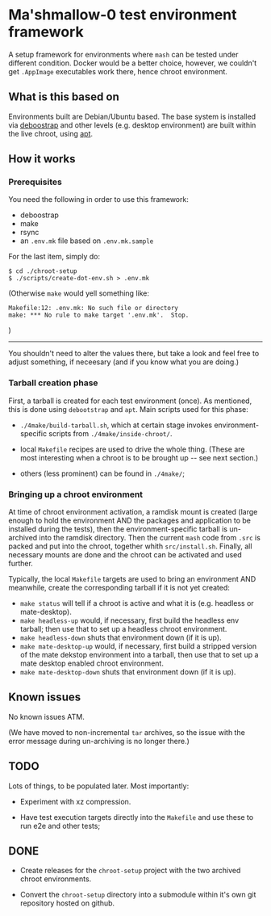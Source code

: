 # Ma'shmallow-0 test environment framework

A setup framework for environments where `mash` can be tested under
different condition. Docker would be a better choice, however, we couldn't
get `.AppImage` executables work there, hence chroot environment.


## What is this based on

Environments built are Debian/Ubuntu based. The base system is installed
via [deboostrap][1] and other levels (e.g. desktop environment) are
built within the live chroot, using [apt][2].


## How it works

### Prerequisites

You need the following in order to use this framework:

  - deboostrap
  - make
  - rsync
  - an `.env.mk` file based on `.env.mk.sample`

For the last item, simply do:

```
$ cd ./chroot-setup
$ ./scripts/create-dot-env.sh > .env.mk
```

(Otherwise `make` would yell something like:

```
Makefile:12: .env.mk: No such file or directory
make: *** No rule to make target '.env.mk'.  Stop.
```
)

-----

You shouldn't need to alter the values there, but take a look and feel
free to adjust something, if neceesary (and if you know what you are
doing.)


### Tarball creation phase

First, a tarball is created for each test environment (once). As mentioned,
this is done using `debootstrap` and `apt`. Main scripts used for this
phase:

- `./4make/build-tarball.sh`, which at certain stage invokes environment-
  specific scripts from `./4make/inside-chroot/`.

- local `Makefile` recipes are used to drive the whole thing. (These
  are most interesting when a chroot is to be brought up -- see next
  section.)

- others (less prominent) can be found in `./4make/`;


### Bringing up a chroot environment

At time of chroot environment activation, a ramdisk mount is created (large
enough to hold the environment AND the packages and application to be
installed during the tests), then the environment-specific tarball is
un-archived into the ramdisk directory. Then the current `mash` code from
`.src` is packed and put into the chroot, together whith `src/install.sh`.
Finally, all necessary mounts are done and the chroot can be activated and
used further.

Typically, the local `Makefile` targets are used to bring an environment
AND meanwhile, create the corresponding tarball if it is not yet created:

- `make status` will tell if a chroot is active and what it is (e.g.
  headless or mate-desktop).
- `make headless-up` would, if necessary, first build the headless env
  tarball; then use that to set up a headless chroot environment.
- `make headless-down` shuts that environment down (if it is up).
- `make mate-desktop-up` would, if necessary, first build a stripped version
   of the mate dekstop environment into a tarball, then use that to set up
   a mate desktop enabled chroot environment.
- `make mate-desktop-down` shuts that environment down (if it is up).


## Known issues

No known issues ATM.

(We have moved to non-incremental `tar` archives, so the issue with the
error message during un-archiving is no longer there.)


## TODO

Lots of things, to be populated later. Most importantly:

- Experiment with xz compression.

- Have test execution targets directly into the `Makefile` and use these
  to run e2e and other tests;


## DONE

- Create releases for the `chroot-setup` project with the two archived
  chroot environments.

- Convert the `chroot-setup` directory into a submodule within it's own
  git repository hosted on github.


[1]: <https://wiki.debian.org/Debootstrap> "Debootstrap"

[2]: <https://wiki.debian.org/Apt> "Debian apt"

[3]: <https://www.gnu.org/software/tar/manual/html_node/Incremental-Dumps.html> "TAR, incremental"
